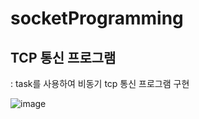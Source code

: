 # socketProgramming

## TCP 통신 프로그램 
: task를 사용하여 비동기 tcp 통신 프로그램 구현

![image](https://github.com/jbokchi/socketProgramming/assets/123736499/759cfc67-3a41-4386-9e3c-e785dcfdee5a)

